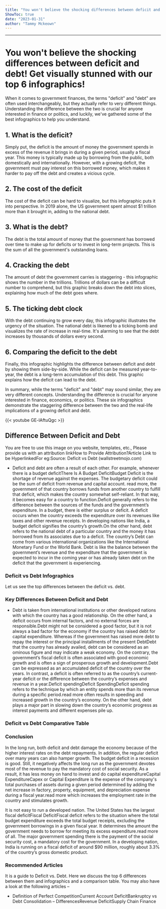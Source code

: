 ```yaml
---
title: "You won't believe the shocking differences between deficit and debt! Get visually stunned with our top 6 infographics!"
ShowToc: true 
date: "2023-01-31"
author: "Tammy Mckeown"
---
```

*****
# You won't believe the shocking differences between deficit and debt! Get visually stunned with our top 6 infographics!

When it comes to government finances, the terms "deficit" and "debt" are often used interchangeably, but they actually refer to very different things. Understanding the difference between the two is crucial for anyone interested in finance or politics, and luckily, we've gathered some of the best infographics to help you understand.

## 1. What is the deficit?

Simply put, the deficit is the amount of money the government spends in excess of the revenue it brings in during a given period, usually a fiscal year. This money is typically made up by borrowing from the public, both domestically and internationally. However, with a growing deficit, the government must pay interest on this borrowed money, which makes it harder to pay off the debt and creates a vicious cycle.

## 2. The cost of the deficit

The cost of the deficit can be hard to visualize, but this infographic puts it into perspective. In 2019 alone, the US government spent almost $1 trillion more than it brought in, adding to the national debt.

## 3. What is the debt?

The debt is the total amount of money that the government has borrowed over time to make up for deficits or to invest in long-term projects. This is the sum of all the government's outstanding loans.

## 4. Cracking the debt

The amount of debt the government carries is staggering - this infographic shows the number in the trillions. Trillions of dollars can be a difficult number to comprehend, but this graphic breaks down the debt into slices, explaining how much of the debt goes where.

## 5. The ticking debt clock

With the debt continuing to grow every day, this infographic illustrates the urgency of the situation. The national debt is likened to a ticking bomb and visualizes the rate of increase in real-time. It's alarming to see that the debt increases by thousands of dollars every second.

## 6. Comparing the deficit to the debt

Finally, this infographic highlights the difference between deficit and debt by showing them side-by-side. While the deficit can be measured year-to-year, the debt is a long-term accumulation of this debt. This graphic explains how the deficit can lead to the debt.

In summary, while the terms "deficit" and "debt" may sound similar, they are very different concepts. Understanding the difference is crucial for anyone interested in finance, economics, or politics. These six infographics demonstrate the staggering difference between the two and the real-life implications of a growing deficit and debt.

{{< youtube GE-lAftuQgc >}} 



## Difference Between Deficit and Debt
 
 You are free to use this image on you website, templates, etc.,  Please provide us with an attribution linkHow to Provide Attribution?Article Link to be HyperlinkedFor eg:Source: Deficit vs Debt (wallstreetmojo.com) 
 
- Deficit and debt are often a result of each other. For example, whenever there is a budget deficitThere Is A Budget DeficitBudget Deficit is the shortage of revenue against the expenses. The budgetary deficit could be the sum of deficit from revenue and capital account.  read more, the government of that country borrows funds from another country to fulfill that deficit, which makes the country somewhat self-reliant. In that way, it becomes easy for a country to function.Deficit generally refers to the difference between the sources of the funds and the government’s expenditure. In a budget, there is either surplus or deficit. A deficit occurs when the country exceeds the expenditure over its revenues like taxes and other revenue receipts. In developing nations like India, a budget deficit signifies the country’s growth.On the other hand, debt refers to the national debt of a particular country and the money it has borrowed from its associates due to a deficit. The country’s Debt can come from various international organizations like the International Monetary Fund or the World Bank. Debt is like the balance between the government’s revenue and the expenditure that the government is expected to incur in the coming year or has already taken debt on the deficit that the government is experiencing.

 
### Deficit vs Debt Infographics
 
Let us see the top differences between the deficit vs. debt.
 
### Key Differences Between Deficit and Debt
 
- Debt is taken from international institutions or other developed nations with which the country has a good relationship. On the other hand, a deficit occurs from internal factors, and no external forces are responsible.Debt might not be considered a good factor, but it is not always a bad factor for the economy if the country has raised debt for capital expenditure. Whereas if the government has raised more debt to repay the interest or the principal installments of the present DebtDebt that the country has already availed, debt can be considered as an ominous figure and may indicate a weak economy. On the contrary, the government’s fiscal deficit is often associated with good economic growth and is often a sign of prosperous growth and development.Debt can be expressed as an accumulated deficit of the country over the years. In contrast, a deficit is often referred to as the country’s current-year deficit or the difference between the country’s expenses and revenue in a year.Deficit spendingDeficit SpendingDeficit spending refers to the technique by which an entity spends more than its revenue during a specific period.read more often results in speeding and increased growth in the country’s economy. On the other hand, debt plays a major part in slowing down the country’s economic progress as interest payments and different expenses pile up.

 
### Deficit vs Debt Comparative Table
 
### Conclusion
 
In the long run, both deficit and debt damage the economy because of the higher interest rates on the debt repayments. In addition, the regular deficit over many years can also hamper growth. The budget deficit in a recession is good. Still, it negatively affects the long run as the government devotes most of the revenue to pay the mandatory cost of social security. As a result, it has less money on hand to invest and do capital expenditureCapital ExpenditureCapex or Capital Expenditure is the expense of the company's total purchases of assets during a given period determined by adding the net increase in factory, property, equipment, and depreciation expense during a fiscal year.read more which increases the employment rate in the country and stimulates growth. 
 
It is not easy to run a developed nation. The United States has the largest fiscal deficitFiscal DeficitFiscal deficit refers to the situation where the total budget expenditure exceeds the total budget receipts, excluding the government borrowings in a given fiscal year. It determines the amount the government needs to borrow for meeting its excess expenditure.read more of all. The major government spending there is the payment of the social security cost, a mandatory cost for the government. In a developing nation, India is running on a fiscal deficit of around $90 million, roughly about 3.3% of the country’s gross domestic product.
 
### Recommended Articles
 
It is a guide to Deficit vs. Debt. Here we discuss the top 6 differences between them and infographics and a comparison table. You may also have a look at the following articles –
 
- Definition of Perfect CompetitionCurrent Account DeficitBankruptcy vs Debt Consolidation – DifferencesRevenue DeficitSupply Chain Finance




